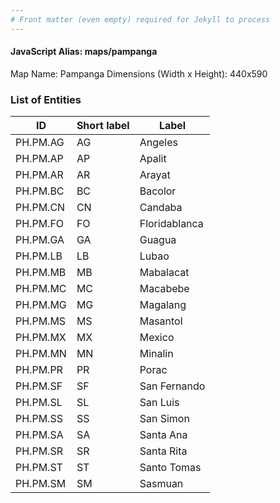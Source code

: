```yaml
---
# Front matter (even empty) required for Jekyll to process
---
```


#### JavaScript Alias: maps/pampanga

Map Name: Pampanga
Dimensions (Width x Height): 440x590

### List of Entities

ID | Short label | Label
---|---|---|
PH.PM.AG|AG|Angeles
PH.PM.AP|AP|Apalit
PH.PM.AR|AR|Arayat
PH.PM.BC|BC|Bacolor
PH.PM.CN|CN|Candaba
PH.PM.FO|FO|Floridablanca
PH.PM.GA|GA|Guagua
PH.PM.LB|LB|Lubao
PH.PM.MB|MB|Mabalacat
PH.PM.MC|MC|Macabebe
PH.PM.MG|MG|Magalang
PH.PM.MS|MS|Masantol
PH.PM.MX|MX|Mexico
PH.PM.MN|MN|Minalin
PH.PM.PR|PR|Porac
PH.PM.SF|SF|San Fernando
PH.PM.SL|SL|San Luis
PH.PM.SS|SS|San Simon
PH.PM.SA|SA|Santa Ana
PH.PM.SR|SR|Santa Rita
PH.PM.ST|ST|Santo Tomas
PH.PM.SM|SM|Sasmuan